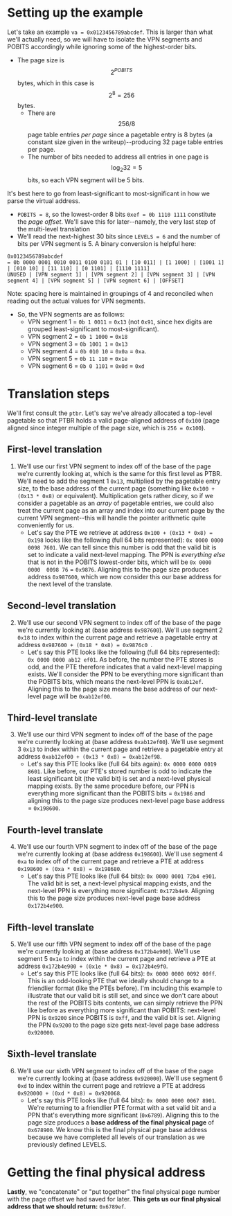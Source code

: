 # Setting up the example

Let's take an example `va = 0x0123456789abcdef`. This is larger than what we'll actually need, so we will have to isolate the VPN segments and POBITS accordingly while ignoring some of the highest-order bits.
* The page size is $$2^{POBITS}$$ bytes, which in this case is $$2^8 = 256$$ bytes.
    * There are $$256 / 8$$ page table entries _per page_ since a pagetable entry is 8 bytes (a constant size given in the writeup)--producing 32 page table entries per page.
    * The number of bits needed to address all entries in one page is $$\log_2{32} = 5$$ bits, so each VPN segment will be 5 bits.

It's best here to go from least-significant to most-significant in how we parse the virtual address.
* `POBITS = 8`, so the lowest-order 8 bits `0xef = 0b 1110 1111` constitute the _page offset_. We'll save this for later--namely, the very last step of the multi-level translation
* We'll read the next-highest 30 bits since `LEVELS = 6` and the number of bits per VPN segment is 5. A binary conversion is helpful here:
```
0x0123456789abcdef
= 0b 0000 0001 0010 0011 0100 0101 01 | [10 011] | [1 1000] | [1001 1] | [010 10] | [11 110] | [0 1101] | [1110 1111]
UNUSED | [VPN segment 1] | [VPN segment 2] | [VPN segment 3] | [VPN segment 4] | [VPN segment 5] | [VPN segment 6] | [OFFSET]
```
Note: spacing here is maintained in groupings of 4 and reconciled when reading out the actual values for VPN segments.

* So, the VPN segments are as follows:
    * VPN segment 1 = `0b 1 0011` = `0x13` (not `0x91`, since hex digits are grouped least-significant to most-significant).
    * VPN segment 2 = `0b 1 1000` = `0x18`
    * VPN segment 3 = `0b 1001 1` = `0x13` 
    * VPN segment 4 = `0b 010 10` = `0x0a` = `0xa`.
    * VPN segment 5 = `0b 11 110` = `0x1e`
    * VPN segment 6 = `0b 0 1101` = `0x0d` = `0xd`

# Translation steps

We'll first consult the `ptbr`. Let's say we've already allocated a top-level pagetable so that PTBR holds a valid page-aligned address of `0x100` (page aligned since integer multiple of the page size, which is `256 = 0x100`).

## First-level translation

1. We'll use our first VPN segment to index off of the base of the page we're currently looking at, which is the same for this first level as PTBR. We'll need to add the segment 1 `0x13`, multiplied by the pagetable entry size, to the base address of the current page (something like `0x100 + (0x13 * 0x8)` or equivalent). Multiplication gets rather dicey, so if we consider a pagetable as an _array_ of pagetable entries, we could also treat the current page as an array and index into our current page by the current VPN segment--this will handle the pointer arithmetic quite conveniently for us.
     * Let's say the PTE we retrieve at address `0x100 + (0x13 * 0x8) = 0x198` looks like the following (full 64 bits represented): `0x 0000 0000 0098 7601`. We can tell since this number is odd that the valid bit is set to indicate a valid next-level mapping. The PPN is _everything else_ that is not in the POBITS lowest-order bits, which will be `0x 0000 0000  0098 76` = `0x9876`. Aligning this to the page size produces address `0x987600`, which we now consider this our base address for the next level of the translate.

## Second-level translation

2. We'll use our second VPN segment to index off of the base of the page we're currently looking at (base address `0x987600`). We'll use segment 2 `0x18` to index within the current page and retrieve a pagetable entry at address `0x987600 + (0x18 * 0x8) = 0x9876c0 `.
    * Let's say this PTE looks like the following (full 64 bits represented): `0x 0000 0000 ab12 ef01`. As before, the number the PTE stores is odd, and the PTE therefore indicates that a valid next-level mapping exists. We'll consider the PPN to be everything more significant than the POBITS bits, which means the next-level PPN is `0xab12ef`. Aligning this to the page size means the base address of our next-level page will be `0xab12ef00`.

## Third-level translate

3. We'll use our third VPN segment to index off of the base of the page we're currently looking at (base address `0xab12ef00`). We'll use segment 3 `0x13` to index within the current page and retrieve a pagetable entry at address `0xab12ef00 + (0x13 * 0x8) = 0xab12ef98`.
    * Let's say this PTE looks like (full 64 bits again): `0x 0000 0000 0019 8601`. Like before, our PTE's stored number is odd to indicate the least significant bit (the valid bit) is set and a next-level physical mapping exists. By the same procedure before, our PPN is everything more significant than the POBITS bits = `0x1986` and aligning this to the page size produces next-level page base address = `0x198600`.

## Fourth-level translate

4. We'll use our fourth VPN segment to index off of the base of the page we're currently looking at (base address `0x198600`). We'll use segment 4 `0xa` to index off of the current page and retrieve a PTE at address `0x198600 + (0xa * 0x8) = 0x198680`.
    * Let's say this PTE looks like (full 64 bits): `0x 0000 0001 72b4 e901`. The valid bit is set, a next-level physical mapping exists, and the next-level PPN is everything more significant: `0x172b4e9`. Aligning this to the page size produces next-level page base address `0x172b4e900`.

## Fifth-level translate

5. We'll use our fifth VPN segment to index off of the base of the page we're currently looking at (base address `0x172b4e900`). We'll use segment 5 `0x1e` to index within the current page and retrieve a PTE at address `0x172b4e900 + (0x1e * 0x8) = 0x172b4e9f0`.
    * Let's say this PTE looks like (full 64 bits): `0x 0000 0000 0092 00ff`. This is an odd-looking PTE that we ideally should change to a friendlier format (like the PTEs before). I'm including this example to illustrate that our valid bit is still set, and since we don't care about the rest of the POBITS bits contents, we can simply retrieve the PPN like before as everything more significant than POBITS: next-level PPN is `0x9200` since POBITS is `0xff`, and the valid bit is set. Aligning the PPN `0x9200` to the page size gets next-level page base address `0x920000`.

## Sixth-level translate

6. We'll use our sixth VPN segment to index off of the base of the page we're currently looking at (base address `0x920000`). We'll use segment 6 `0xd` to index within the current page and retrieve a PTE at address `0x920000 + (0xd * 0x8) = 0x920068`. 
    * Let's say this PTE looks like (full 64 bits): `0x 0000 0000 0067 8901`. We're returning to a friendlier PTE format with a set valid bit and a PPN that's everything more significant (`0x6789`). Aligning this to the page size produces a **base address of the final physical page** of `0x678900`. We know this is the final physical page base address because we have completed all levels of our translation as we previously defined LEVELS. 

# Getting the final physical address

**Lastly**, we "concatenate" or "put together" the final physical page number with the page offset we had saved for later. **This gets us our final physical address that we should return:** `0x6789ef`.